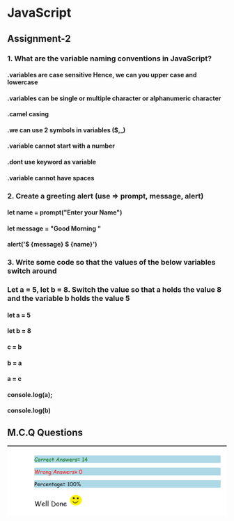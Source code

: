  # JavaScript
 ## Assignment-2

### 1.  What are the variable naming conventions in JavaScript?
#### .variables are case sensitive Hence, we can you upper case and lowercase
#### .variables can be single or multiple character or alphanumeric character
#### .camel casing 
#### .we can use 2 symbols in variables ($,_)
#### .variable cannot start with a number 
#### .dont use keyword as variable 
#### .variable cannot have spaces
 ### 2. Create a greeting alert (use => prompt, message, alert)
 #### let name = prompt("Enter your Name")
 #### let message = "Good Morning "
 #### alert('$ {message} $ {name}') 
  ### 3. Write some code so that the values of the below variables switch around 
 ### Let a = 5, let b = 8. Switch the value so that a holds the value 8 and the variable b holds the value 5
#### let a = 5
#### let b = 8
 #### c = b 
 #### b = a
 #### a = c 
 #### console.log(a);
 #### console.log(b) 
 ## M.C.Q Questions
 ![ss2](./ss2.png)